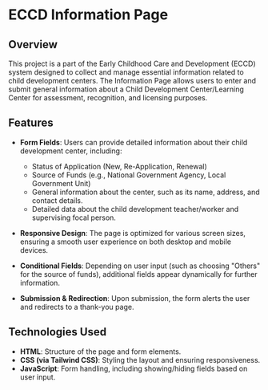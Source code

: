 # ECCD Information Page

## Overview

This project is a part of the Early Childhood Care and Development (ECCD) system designed to collect and manage essential information related to child development centers. The Information Page allows users to enter and submit general information about a Child Development Center/Learning Center for assessment, recognition, and licensing purposes.

## Features

- **Form Fields**: Users can provide detailed information about their child development center, including:
  - Status of Application (New, Re-Application, Renewal)
  - Source of Funds (e.g., National Government Agency, Local Government Unit)
  - General information about the center, such as its name, address, and contact details.
  - Detailed data about the child development teacher/worker and supervising focal person.
  
- **Responsive Design**: The page is optimized for various screen sizes, ensuring a smooth user experience on both desktop and mobile devices.

- **Conditional Fields**: Depending on user input (such as choosing "Others" for the source of funds), additional fields appear dynamically for further information.

- **Submission & Redirection**: Upon submission, the form alerts the user and redirects to a thank-you page.

## Technologies Used

- **HTML**: Structure of the page and form elements.
- **CSS (via Tailwind CSS)**: Styling the layout and ensuring responsiveness.
- **JavaScript**: Form handling, including showing/hiding fields based on user input.
